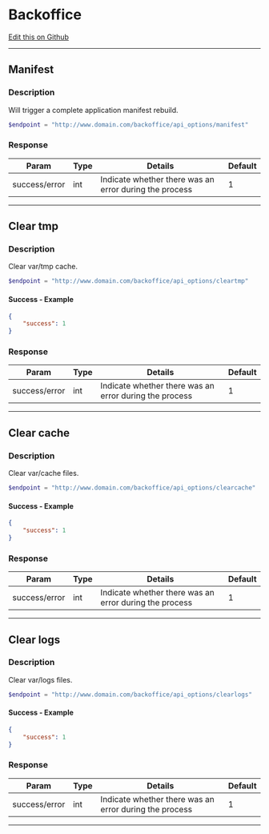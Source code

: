 # Backoffice

[Edit this on Github](https://github.com/Xtraball/SiberianCMS-Doc/edit/master/docs/api/backoffice.md)

---

## Manifest

### Description

Will trigger a complete application manifest rebuild.

```php
$endpoint = "http://www.domain.com/backoffice/api_options/manifest"
```

### Response

Param|Type|Details|Default
-----|----|-------|-------
success/error|int|Indicate whether there was an error during the process|1

---

## Clear tmp

### Description

Clear var/tmp cache.

```php
$endpoint = "http://www.domain.com/backoffice/api_options/cleartmp"
```

#### Success - Example

```json
{
    "success": 1
}
```

### Response

Param|Type|Details|Default
-----|----|-------|-------
success/error|int|Indicate whether there was an error during the process|1

---

## Clear cache

### Description

Clear var/cache files.

```php
$endpoint = "http://www.domain.com/backoffice/api_options/clearcache"
```

#### Success - Example

```json
{
    "success": 1
}
```

### Response

Param|Type|Details|Default
-----|----|-------|-------
success/error|int|Indicate whether there was an error during the process|1

---

## Clear logs

### Description

Clear var/logs files.

```php
$endpoint = "http://www.domain.com/backoffice/api_options/clearlogs"
```

#### Success - Example

```json
{
    "success": 1
}
```

### Response

Param|Type|Details|Default
-----|----|-------|-------
success/error|int|Indicate whether there was an error during the process|1

---